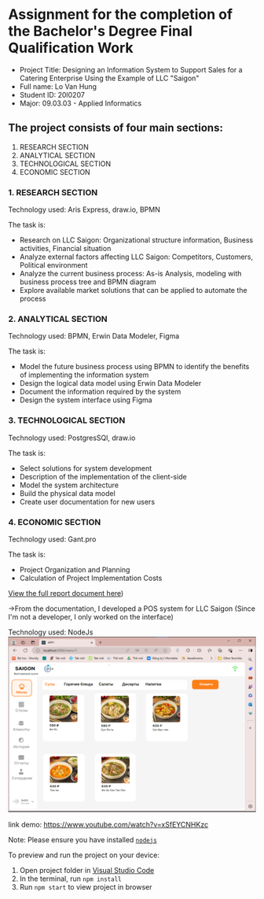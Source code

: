 
  # Assignment for the completion of the Bachelor's Degree Final Qualification Work
  + Project Title: Designing an Information System to Support Sales for a Catering Enterprise Using the Example of LLC "Saigon"
  + Full name: Lo Van Hung
  + Student ID: 20l0207
  + Major: 09.03.03 - Applied Informatics
  ## The project consists of four main sections:
  1. RESEARCH SECTION
  2. ANALYTICAL SECTION
  3. TECHNOLOGICAL SECTION
  4. ECONOMIC SECTION
  ### 1. RESEARCH SECTION
  Technology used: Aris Express, draw.io, BPMN
  
  The task is:
  + Research on LLC Saigon: Organizational structure information, Business activities, Financial situation
  + Analyze external factors affecting LLC Saigon: Competitors, Customers, Political environment
  + Analyze the current business process: As-is Analysis, modeling with business process tree and BPMN diagram
  + Explore available market solutions that can be applied to automate the process
  ### 2. ANALYTICAL SECTION
  Technology used: BPMN, Erwin Data Modeler, Figma
  
  The task is:
  + Model the future business process using BPMN to identify the benefits of implementing the information system
  + Design the logical data model using Erwin Data Modeler
  + Document the information required by the system
  + Design the system interface using Figma
  ### 3. TECHNOLOGICAL SECTION
  Technology used: PostgresSQl, draw.io
  
  The task is:
  + Select solutions for system development
  + Description of the implementation of the client-side
  + Model the system architecture
  + Build the physical data model
  + Create user documentation for new users
 ### 4. ECONOMIC SECTION
 Technology used: Gant.pro
 
 The task is: 
 + Project Organization and Planning
 + Calculation of Project Implementation Costs

[View the full report document here](https://github.com/hunglo67/My_App_SaiGon_POS/blob/main/090303_20%D0%9B0207_%D0%9B%D0%BE_%D0%92%D0%A5.pdf))

  ->From the documentation, I developed a POS system for LLC Saigon (Since I'm not a developer, I only worked on the interface)
  
  Technology used: NodeJs
  ![Alt text](https://github.com/hunglo67/My_App_SaiGon_POS/blob/main/Picture%201.png)
  
  link demo: https://www.youtube.com/watch?v=xSfEYCNHKzc

  Note: Please ensure you have installed <code><a href="https://nodejs.org/en/download/">nodejs</a></code>

  To preview and run the project on your device:
  1) Open project folder in <a href="https://code.visualstudio.com/download">Visual Studio Code</a>
  2) In the terminal, run `npm install`
  3) Run `npm start` to view project in browser
  
